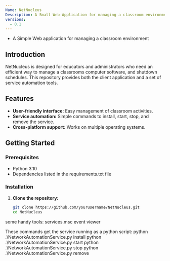 ```yaml
---
Name: NetNucleus
Description: A Small Web Application for managing a classroom environment # Max 31 characters
versions:
  - 0.1
---
```


- A Simple Web application for managing a classroom environment

## Introduction

NetNucleus is designed for educators and administrators who 
need an efficient way to manage a classrooms computer software, and shutdown schedules. 
This repository provides both the client application
and a set of service automation tools.

## Features

- **User-friendly interface:** Easy management of classroom activities.
- **Service automation:** Simple commands to install, start, stop, and remove the service.
- **Cross-platform support:** Works on multiple operating systems.

## Getting Started

### Prerequisites
- Python 3.10
- Dependencies listed in the requirements.txt file

### Installation

1. **Clone the repository:**

   ```bash
   git clone https://github.com/yourusername/NetNucleus.git
   cd NetNucleus
some handy tools:
services.msc
event viewer


These commands get the service running as a python script:
python .\NetworkAutomationService.py install
python .\NetworkAutomationService.py start
python .\NetworkAutomationService.py stop
python .\NetworkAutomationService.py remove


